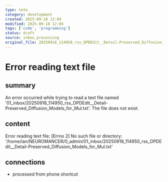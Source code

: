 ```yaml
---
type: note
category: development
created: 2025-09-18 12:04
modified: 2025-09-18 12:04
tags: ['code', 'programming']
status: draft
source: inbox_processing
original_file: 20250918_114950_rss_DPDEdit__Detail-Preserved_Diffusion_Models_for_Mul.txt
---
```


# Error reading text file

## summary
An error occurred while trying to read a text file named '01_inbox/20250918_114950_rss_DPDEdit__Detail-Preserved_Diffusion_Models_for_Mul.txt'. The file does not exist.

## content
Error reading text file: [Errno 2] No such file or directory: '/home/ian/NEUROMANCER/0_admin/01_inbox/20250918_114950_rss_DPDEdit__Detail-Preserved_Diffusion_Models_for_Mul.txt'

## connections
- processed from phone shortcut
